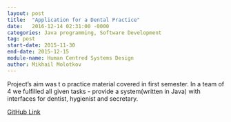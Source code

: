 ```yaml
---
layout: post
title:  "Application for a Dental Practice"
date:   2016-12-14 02:31:00 -0000
categories: Java programming, Software Development
tag: post
start-date: 2015-11-30
end-date: 2015-12-15
module-name: Human Centred Systems Design
author: Mikhail Molotkov
---
```

Project’s aim was t	o practice material covered in first semester. In a team of 4 we fulfilled all given tasks - provide a system(written in Java) with interfaces for dentist, hygienist and secretary.

[GitHub Link][link-to]

[link-to]: https://github.com/MikhailMS/DentalPractice
